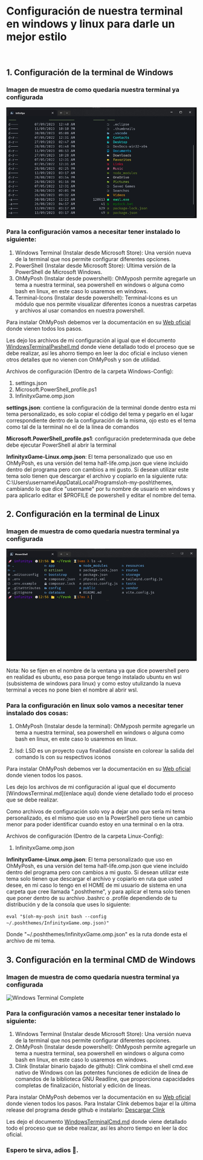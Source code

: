 # Configuración de nuestra terminal en windows y linux para darle un mejor estilo

<br>

## 1. Configuración de la terminal de Windows

### Imagen de muestra de como quedaría nuestra terminal ya configurada

![Windows Terminal Complete](Windows.Terminal/Windows-Terminal-Complete.jpg)

### Para la configuración vamos a necesitar tener instalado lo siguiente:

1. Windows Terminal (Instalar desde Microsoft Store): Una versión nueva de la terminal que nos permite configurar diferentes opciones.
2. PowerShell (Instalar desde Microsoft Store): Ultima versión de la PowerShell de Microsoft Windows.
3. OhMyPosh (Instalar desde powershell): OhMyposh permite agregarle un tema a nuestra terminal, sea powershell en windows o alguna como bash en linux, en este caso lo usaremos en windows.
4. Terminal-Icons (Instalar desde powershell): Terminal-Icons es un módulo que nos permite visualizar diferentes íconos a nuestras carpetas y archivos al usar comandos en nuestra powershell.

Para instalar OhMyPosh debemos ver la documentación en su [Web oficial](http://ohmyposh.dev) donde vienen todos los pasos.

Les dejo los archivos de mi configuración al igual que el documento [WindowsTerminalPwshell.md](https://github.com/infinityxgame/Windows-Linux-Terminal-Config/blob/main/WindowsTerminalPwshell.md) donde viene detallado todo el proceso que se debe realizar, así les ahorro tiempo en leer la doc oficial e incluso vienen otros detalles que no vienen con OhMyPosh y son de utilidad.

Archivos de configuración (Dentro de la carpeta Windows-Config):
1. settings.json 
2. Microsoft.PowerShell_profile.ps1
3. InfinityxGame.omp.json

**settings.json**: contiene la configuración de la terminal donde dentro esta mi tema personalizado, es solo copiar el código del tema y pegarlo en el lugar correspondiente dentro de la configuración de la misma, ojo esto es el tema como tal de la terminal no el de la línea de comandos

**Microsoft.PowerShell_profile.ps1**: configuración predeterminada que debe debe ejecutar PowerShell al abrir la terminal 

**InfinityxGame-Linux.omp.json**: El tema personalizado que uso en OhMyPosh, es una versión del tema half-life.omp.json que viene incluido dentro del programa pero con cambios a mi gusto. Si desean utilizar este tema solo tienen que descargar el archivo y copiarlo en la siguiente ruta: C:\Users\username\AppData\Local\Programs\oh-my-posh\themes\, cambiando lo que dice "username" por tu nombre de usuario en windows y para aplicarlo editar el $PROFILE de powershell y editar el nombre del tema.

## 2. Configuración en la terminal de Linux

### Imagen de muestra de como quedaría nuestra terminal ya configurada

![Linux Terminal Complete](Linux.Terminal/Linux-Terminal-Full.jpg)

Nota: No se fijen en el nombre de la ventana ya que dice powershell pero en realidad es ubuntu, eso pasa porque tengo instalado ubuntu en wsl (subsistema de windows para linux) y como estoy utulizando la nueva terminal a veces no pone bien el nombre al abrir wsl. 

### Para la configuración en linux solo vamos a necesitar tener instalado dos cosas:


1. OhMyPosh (Instalar desde la terminal): OhMyposh permite agregarle un tema a nuestra terminal, sea powershell en windows o alguna como bash en linux, en este caso lo usaremos en linux.

2. lsd: LSD es un proyecto cuya finalidad consiste en colorear la salida del comando ls con su respectivos iconos

Para instalar OhMyPosh debemos ver la documentación en su [Web oficial](http://ohmyposh.dev) donde vienen todos los pasos.

Les dejo los archivos de mi configuración al igual que el documento [WindowsTerminal.md](enlace aquí) donde viene detallado todo el proceso que se debe realizar.

Como archivos de configuración solo voy a dejar uno que sería mi tema personalizado, es el mismo que uso en la PowerShell pero tiene un cambio menor para poder identificar cuando estoy en una terminal o en la otra.

Archivos de configuración (Dentro de la carpeta Linux-Config):

1. InfinityxGame.omp.json

**InfinityxGame-Linux.omp.json**: El tema personalizado que uso en OhMyPosh, es una versión del tema half-life.omp.json que viene incluído dentro del programa pero con cambios a mi gusto. Si desean utilizar este tema solo tienen que descargar el archivo y copiarlo en ruta que usted desee, en mi caso lo tengo en el HOME de mi usuario de sistema en una carpeta que cree llamada ".poshtheme", y para aplicar el tema solo tienen que poner dentro de su archivo .bashrc o .profile dependiendo de tu distribución y de la consola que uses lo siguiente:

```eval "$(oh-my-posh init bash --config ~/.poshthemes/InfinityxGame.omp.json)"```

Donde "~/.poshthemes/InfinityxGame.omp.json" es la ruta donde esta el archivo de mi tema.

## 3. Configuración en la terminal CMD de Windows

### Imagen de muestra de como quedaría nuestra terminal ya configurada

![Windows Terminal Complete](Windows.Terminal/CMDShell-Complete.jpg)

### Para la configuración vamos a necesitar tener instalado lo siguiente:

1. Windows Terminal (Instalar desde Microsoft Store): Una versión nueva de la terminal que nos permite configurar diferentes opciones.
2. OhMyPosh (Instalar desde powershell): OhMyposh permite agregarle un tema a nuestra terminal, sea powershell en windows o alguna como bash en linux, en este caso lo usaremos en windows.
3. Clink (Instalar binario bajado de github): Clink combina el shell cmd.exe nativo de Windows con las potentes funciones de edición de línea de comandos de la biblioteca GNU Readline, que proporciona capacidades completas de finalización, historial y edición de líneas.

Para instalar OhMyPosh debemos ver la documentación en su [Web oficial](http://ohmyposh.dev) donde vienen todos los pasos.
Para Instalar Clink debemos bajar el la última release del programa desde github e instalarlo: [Descargar Clink](https://github.com/chrisant996/clink/releases)

Les dejo el documento [WindowsTerminalCmd.md](https://github.com/infinityxgame/Windows-Linux-Terminal-Config/blob/main/WindowsTerminalCmd.md) donde viene detallado todo el proceso que se debe realizar, así les ahorro tiempo en leer la doc oficial.

### Espero te sirva, adios :wave:.
